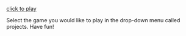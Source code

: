 [click to play](https://xj1ang.github.io/TPSIT/)


Select the game you would like to play in the drop-down menu called projects. Have fun!
